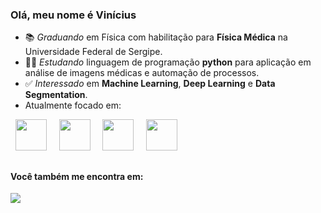### Olá, meu nome é Vinícius

- 📚 *Graduando* em Física com habilitação para **Física Médica** na Universidade Federal de Sergipe.
- 👨‍💻 *Estudando* linguagem de programação **python** para aplicação em análise de imagens médicas e automação de processos.
- ✅ *Interessado* em **Machine Learning**, **Deep Learning** e **Data Segmentation**.
- Atualmente focado em:
<div display="inline">
  &nbsp;&nbsp;<img width="50" height="50" src="https://cdn.jsdelivr.net/gh/devicons/devicon/icons/python/python-original.svg" />&nbsp;&nbsp;
  &nbsp;&nbsp;<img width="50" height="50" src="https://cdn.jsdelivr.net/gh/devicons/devicon/icons/pandas/pandas-original-wordmark.svg" />&nbsp;&nbsp;
  &nbsp;&nbsp;<img width="50" height="50" src="https://cdn.jsdelivr.net/gh/devicons/devicon/icons/kaggle/kaggle-original.svg" />&nbsp;&nbsp;
  &nbsp;&nbsp;<img width="50" height="50"  src="https://cdn.jsdelivr.net/gh/devicons/devicon/icons/selenium/selenium-original.svg" />&nbsp;&nbsp;                      
</div>  

  ##
  
#### Você também me encontra em:  
<a href="https://img.shields.io/badge/LinkedIn-0077B5?style=for-the-badge&logo=linkedin&logoColor=white">
  <img  src="https://img.shields.io/badge/LinkedIn-0077B5?style=for-the-badge&logo=linkedin&logoColor=white" />  
</a>
           
                   
          
          




